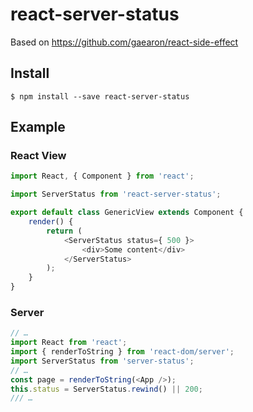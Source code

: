 # react-server-status

Based on https://github.com/gaearon/react-side-effect

## Install

`$ npm install --save react-server-status`

## Example

### React View
```javascript
import React, { Component } from 'react';

import ServerStatus from 'react-server-status';

export default class GenericView extends Component {
    render() {
        return (
            <ServerStatus status={ 500 }>
                <div>Some content</div>
            </ServerStatus>
        );
    }
}
```

### Server
```javascript
// …
import React from 'react';
import { renderToString } from 'react-dom/server';
import ServerStatus from 'server-status';
// …
const page = renderToString(<App />);
this.status = ServerStatus.rewind() || 200;
/// …
```
